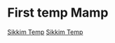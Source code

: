 <h1>First temp Mamp</h1>
<a href ="https://khushilohia.github.io/maps_sikkim_temp/1/index.html#9/27.6359/88.5761">Sikkim Temp</a>
<a href ="https://khushilohia.github.io/maps_sikkim_temp/qgis2web_2025_05_20-22_21_15_721488/index.html">Sikkim Temp</a>
